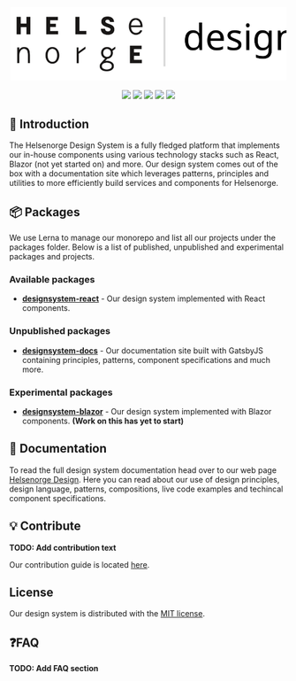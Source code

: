 <p align="center">
  <img width="500" src="./hnd-logo.svg" />
</p>
<p align="center">
  <img src="https://img.shields.io/badge/commitizen-friendly-brightgreen.svg" />
  <img src="https://github.com/Helsenorge/designsystem/workflows/Publish%20(develop)/badge.svg" />
  <img src="https://img.shields.io/github/last-commit/Helsenorge/designsystem" />
  <img src="https://img.shields.io/badge/maintained%20with-lerna-cc00ff.svg" />
  <img src="https://img.shields.io/github/license/Helsenorge/designsystem" />
</p>

## 👋 Introduction

The Helsenorge Design System is a fully fledged platform that implements our in-house components using various technology stacks such as React, Blazor (not yet started on) and more. Our design system comes out of the box with a documentation site which leverages patterns, principles and utilities to more efficiently build services and components for Helsenorge.

## 📦 Packages

We use Lerna to manage our monorepo and list all our projects under the packages folder. Below is a list of published, unpublished and experimental packages and projects.

### Available packages

- [**designsystem-react**](https://github.com/Helsenorge/designsystem/tree/develop/packages/designsystem-react) - Our design system implemented with React components.

### Unpublished packages

- [**designsystem-docs**](https://github.com/Helsenorge/designsystem/tree/develop/packages/designsystem-docs) - Our documentation site built with GatsbyJS containing principles, patterns, component specifications and much more.

### Experimental packages

- [**designsystem-blazor**](https://github.com/Helsenorge/designsystem/tree/develop/packages/designsystem-docs) - Our design system implemented with Blazor components. **(Work on this has yet to start)**

## 📓 Documentation

To read the full design system documentation head over to our web page [Helsenorge Design](https://helsenorge.design/). Here you can read about our use of design principles, design language, patterns, compositions, live code examples and techincal component specifications.

## 💡 Contribute

**TODO: Add contribution text**

Our contribution guide is located [here](./CONTRIBUTING.md).

## License

Our design system is distributed with the [MIT license](./LICENSE).

## ❓FAQ

**TODO: Add FAQ section**
